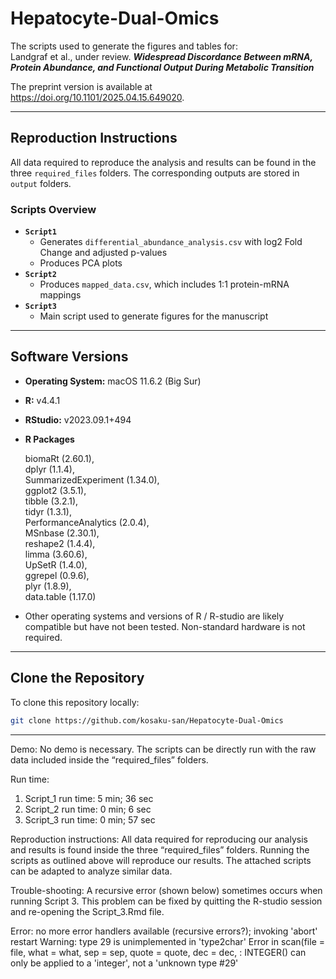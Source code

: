 # Hepatocyte-Dual-Omics

The scripts used to generate the figures and tables for:\
Landgraf et al., under review.
***Widespread Discordance Between mRNA, Protein Abundance, and Functional Output During Metabolic Transition***

The preprint version is available at https://doi.org/10.1101/2025.04.15.649020.

------------------------------------------------------------------------

## Reproduction Instructions

All data required to reproduce the analysis and results can be found in the three `required_files` folders. The corresponding outputs are stored in `output` folders.

### Scripts Overview

-   **`Script1`**
    -   Generates `differential_abundance_analysis.csv` with log2 Fold Change and adjusted p-values
    -   Produces PCA plots
-   **`Script2`**
    -   Produces `mapped_data.csv`, which includes 1:1 protein-mRNA mappings
-   **`Script3`**
    -   Main script used to generate figures for the manuscript
------------------------------------------------------------------------

## Software Versions

-   **Operating System:** macOS 11.6.2 (Big Sur)

-   **R:** v4.4.1

-   **RStudio:** v2023.09.1+494

-   **R Packages**

    biomaRt (2.60.1),\
    dplyr (1.1.4),\
    SummarizedExperiment (1.34.0),\
    ggplot2 (3.5.1),\
    tibble (3.2.1),\
    tidyr (1.3.1),\
    PerformanceAnalytics (2.0.4),\
    MSnbase (2.30.1),\
    reshape2 (1.4.4),\
    limma (3.60.6),\
    UpSetR (1.4.0),\
    ggrepel (0.9.6),\
    plyr (1.8.9),\
    data.table (1.17.0)

-   Other operating systems and versions of R / R-studio are likely compatible but have not been tested. Non-standard hardware is not required.

------------------------------------------------------------------------

## Clone the Repository

To clone this repository locally:

``` bash
git clone https://github.com/kosaku-san/Hepatocyte-Dual-Omics
```

------------------------------------------------------------------------

Demo:
No demo is necessary. The scripts can be directly run with the raw data included inside the “required_files” folders. 

Run time: 
1. Script_1 run time: 5 min; 36 sec 
2. Script_2 run time: 0 min; 6 sec
3. Script_3 run time: 0 min; 57 sec

Reproduction instructions: 
All data required for reproducing our analysis and results is found inside the three “required_files” folders. Running the scripts as outlined above will reproduce our results. The attached scripts can be adapted to analyze similar data. 

Trouble-shooting:
A recursive error (shown below) sometimes occurs when running Script 3. This problem can be fixed by quitting the R-studio session and re-opening the Script_3.Rmd file. 

Error: no more error handlers available (recursive errors?); invoking 'abort' restart
Warning: type 29 is unimplemented in 'type2char'
Error in scan(file = file, what = what, sep = sep, quote = quote, dec = dec,  : 
  INTEGER() can only be applied to a 'integer', not a 'unknown type #29'


